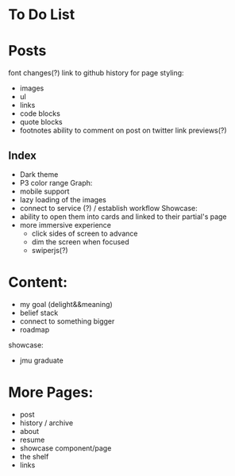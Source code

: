 # To Do List 

# Posts
font changes(?)
link to github history for page
styling:
- images
- ul
- links
- code blocks
- quote blocks
- footnotes
ability to comment on post on twitter
link previews(?)

## Index
- Dark theme
- P3 color range
Graph:
- mobile support
- lazy loading of the images
- connect to service (?) / establish workflow
Showcase:
- ability to open them into cards and linked to their partial's page
- more immersive experience
	- click sides of screen to advance
	- dim the screen when focused
	- swiperjs(?)

# Content:
- my goal (delight&&meaning)
- belief stack
- connect to something bigger
- roadmap

showcase:
- jmu graduate

# More Pages:
- post
- history / archive
- about
- resume
- showcase component/page
- the shelf
- links